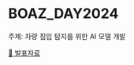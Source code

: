 # BOAZ_DAY2024
주제: 차량 침입 탐지를 위한 AI 모델 개발

[📑 발표자료](https://drive.google.com/file/d/1I-yRP-GrMNU66RD5ZU8WUvM5ks687pke/preview)  
